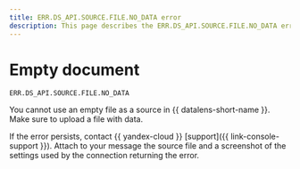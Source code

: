 ```yaml
---
title: ERR.DS_API.SOURCE.FILE.NO_DATA error
description: This page describes the ERR.DS_API.SOURCE.FILE.NO_DATA error.
---
```


# Empty document

`ERR.DS_API.SOURCE.FILE.NO_DATA`

You cannot use an empty file as a source in {{ datalens-short-name }}. Make sure to upload a file with data.

If the error persists, contact {{ yandex-cloud }} [support]({{ link-console-support }}). Attach to your message the source file and a screenshot of the settings used by the connection returning the error.
